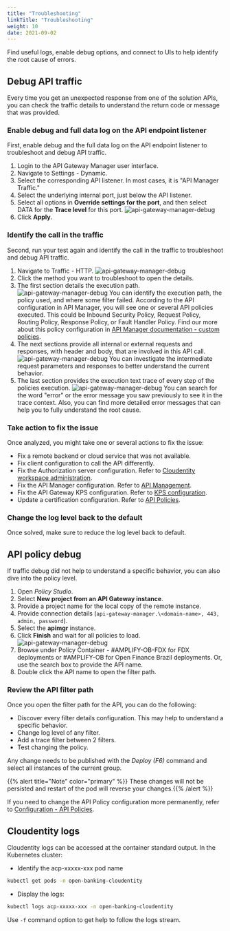 ```yaml
---
title: "Troubleshooting"
linkTitle: "Troubleshooting"
weight: 10
date: 2021-09-02
---
```

Find useful logs, enable debug options, and connect to UIs to help identify the root cause of errors.

## Debug API traffic

Every time you get an unexpected response from one of the solution APIs, you can check the traffic details to understand the return code or message that was provided.

### Enable debug and full data log on the API endpoint listener

First, enable debug and the full data log on the API endpoint listener to troubleshoot and debug API traffic.

1. Login to the API Gateway Manager user interface.
2. Navigate to Settings - Dynamic.
3. Select the corresponding API listener. In most cases, it is "API Manager Traffic."
4. Select the underlying internal port, just below the API listener.
5. Select all options in **Override settings for the port**, and then select DATA for the **Trace level**  for this port.
![api-gateway-manager-debug](/Images/api-gateway-manager-debug.png)
6. Click **Apply**.

### Identify the call in the traffic

Second, run your test again and identify the call in the traffic to troubleshoot and debug API traffic.

1. Navigate to Traffic - HTTP.
![api-gateway-manager-debug](/Images/api-gateway-manager-traffic-list.png)
2. Click the method you want to troubleshoot to open the details.
3. The first section details the execution path.
![api-gateway-manager-debug](/Images/api-gateway-manager-traffic-execution-path.png)
You can identify the execution path, the policy used, and where some filter failed. According to the API configuration in API Manager, you will see one or several API policies executed. This could be Inbound Security Policy, Request Policy, Routing Policy, Response Policy, or Fault Handler Policy. Find our more about this policy configuration in [API Manager documentation - custom policies](https://docs.axway.com/bundle/axway-open-docs/page/docs/apim_administration/apimgr_admin/api_mgmt_custom_policies/index.html).
4. The next sections provide all internal or external requests and responses, with header and body, that are involved in this API call.
![api-gateway-manager-debug](/Images/api-gateway-manager-traffic-requests.png)
You can investigate the intermediate request parameters and responses to better understand the current behavior.
5. The last section provides the execution text trace of every step of the policies execution.
![api-gateway-manager-debug](/Images/api-gateway-manager-traffic-trace.png)
You can search for the word "error" or the error message you saw previously to see it in the trace context. Also, you can find more detailed error messages that can help you to fully understand the root cause.

### Take action to fix the issue

Once analyzed, you might take one or several actions to fix the issue:

* Fix a remote backend or cloud service that was not available.
* Fix client configuration to call the API differently.
* Fix the Authorization server configuration. Refer to [Cloudentity workspace administration](https://cloudentity.com/developers/howtos/).
* Fix the API Manager configuration. Refer to [API Management](/docs/configuration/api-management#api-management).
* Fix the API Gateway KPS configuration. Refer to [KPS configuration](/docs/configuration/api-management/#key-properties-store-kps-configuration).
* Update a certification configuration. Refer to [API Policies](/docs/configuration/api-management#api-policies).

### Change the log level back to the default

Once solved, make sure to reduce the log level back to default.

## API policy debug

If traffic debug did not help to understand a specific behavior, you can also dive into the policy level.

1. Open *Policy Studio*.
2. Select **New project from an API Gateway instance**.
3. Provide a project name for the local copy of the remote instance.
4. Provide connection details  (`api-gateway-manager.\<domain-name>, 443, admin, password`).
5. Select the **apimgr** instance.
6. Click **Finish** and wait for all policies to load.
![api-gateway-manager-debug](/Images/apim-policy-studio-api-containers.png)
7. Browse under Policy Container - #AMPLIFY-OB-FDX for FDX deployments or #AMPLIFY-OB for Open Finance Brazil deployments. Or, use the search box to provide the API name.
8. Double click the API name to open the filter path.

### Review the API filter path

Once you open the filter path for the API, you can do the following:

* Discover every filter details configuration. This may help to understand a specific behavior.
* Change log level of any filter.
* Add a trace filter between 2 filters.
* Test changing the policy.

Any change needs to be published with the *Deploy (F6)* command and select all instances of the current group.

{{% alert title="Note" color="primary" %}} These changes will not be persisted and restart of the pod will reverse your changes.{{% /alert %}}

If you need to change the API Policy configuration more permanently, refer to [Configuration - API Policies](/docs/configuration/api-management#api-policies).

## Cloudentity logs

Cloudentity logs can be accessed at the container standard output. In the Kubernetes cluster:

* Identify the acp-xxxxx-xxx pod name

```bash
kubectl get pods -n open-banking-cloudentity 
```

* Display the logs:

```bash
kubectl logs acp-xxxxx-xxx -n open-banking-cloudentity 
```

Use `-f` command option to get help to follow the logs stream.
